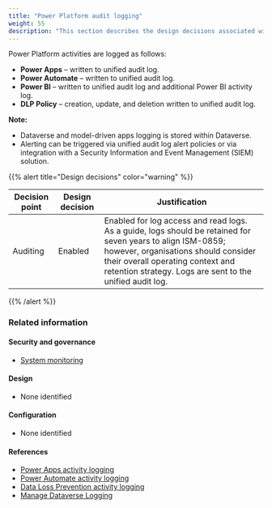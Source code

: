 ```yaml
---
title: "Power Platform audit logging"
weight: 55
description: "This section describes the design decisions associated with Power Platform specific audit logging for system(s) built using ASD's Blueprint for Secure Cloud."
---
```


Power Platform activities are logged as follows:

- **Power Apps** – written to unified audit log.
- **Power Automate** – written to unified audit log.
- **Power BI** – written to unified audit log and additional Power BI activity log.
- **DLP Policy** – creation, update, and deletion written to unified audit log.

**Note:**

- Dataverse and model-driven apps logging is stored within Dataverse.
- Alerting can be triggered via unified audit log alert policies or via integration with a Security Information and Event Management (SIEM) solution.

{{% alert title="Design decisions" color="warning" %}}

| Decision point | Design decision | Justification                                                                                                                                                                                                                                          |
| -------------- | --------------- | ------------------------------------------------------------------------------------------------------------------------------------------------------------------------------------------------------------------------------------------------------ |
| Auditing       | Enabled         | Enabled for log access and read logs.<br>As a guide, logs should be retained for seven years to align ISM-0859; however, organisations should consider their overall operating context and retention strategy. Logs are sent to the unified audit log. |

{{% /alert %}}

### Related information

#### Security and governance

- [System monitoring](/security-and-governance/system-security-plan/system-monitoring)

#### Design

- None identified

#### Configuration

- None identified

#### References

- [Power Apps activity logging](https://docs.microsoft.com/power-platform/admin/logging-powerapps)
- [Power Automate activity logging](https://docs.microsoft.com/power-platform/admin/logging-power-automate)
- [Data Loss Prevention activity logging](https://docs.microsoft.com/power-platform/admin/dlp-activity-logging)
- [Manage Dataverse Logging](https://docs.microsoft.com/power-platform/admin/manage-dataverse-auditing)
